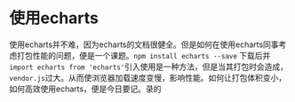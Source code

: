 # 使用echarts

使用echarts并不难，因为echarts的文档很健全。但是如何在使用echarts同事考虑打包性能的问题，便是一个课题。`npm install echarts --save` 下载后并`import echarts from 'echarts'`引入使用是一种方法，但是当其打包时会造成，`vendor.js`过大。从而使浏览器加载速度变慢，影响性能。如何让打包体积变小，如何高效使用echarts，便是今日要记。录的